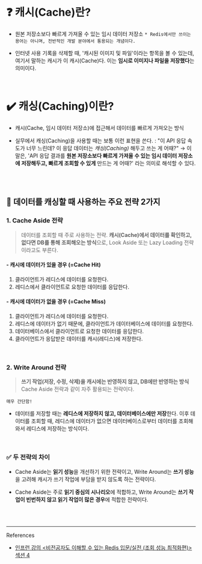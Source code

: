 <h1 id="❓-캐시cache란">❓ 캐시(Cache)란?</h1>
<ul>
<li><p>원본 저장소보다 빠르게 가져올 수 있는 임시 데이터 저장소
<code>* Redis에서만 쓰이는 용어는 아니며, 전반적인 개발 분야에서 통용되는 개념이다.</code></p>
</li>
<li><p>인터넷 사용 기록을 삭제할 때, '캐시된 이미지 및 파일'이라는 항목을 볼 수 있는데, 여기서 말하는 캐시가 이 캐시(Cache)다. 이는 <strong>임시로 이미지나 파일을 저장했다</strong>는 의미이다.
<img alt="" src="https://velog.velcdn.com/images/ryuneng2/post/f9663c3f-20b8-45eb-b8e3-4a48a212aa59/image.png" /></p>
</li>
</ul>
<br />

<h1 id="✔️-캐싱caching이란">✔️ 캐싱(Caching)이란?</h1>
<ul>
<li><p>캐시(Cache, 임시 데이터 저장소)에 접근해서 데이터를 빠르게 가져오는 방식</p>
</li>
<li><p>실무에서 캐싱(Caching)을 사용할 때는 보통 이런 표현을 쓴다.
: &quot;이 API 응답 속도가 너무 느린데? 이 응답 데이터는 <em>캐싱(Caching)</em> 해두고 쓰는 게 어때?&quot;
→ 이 말은, 'API 응답 결과를 <strong>원본 저장소보다 빠르게 가져올 수 있는 임시 데이터 저장소에 저장해두고, 빠르게 조회할 수 있게</strong> 만드는 게 어때?' 라는 의미로 해석할 수 있다.</p>
</li>
</ul>
<br />
<br />

<h2 id="📌-데이터를-캐싱할-때-사용하는-주요-전략-2가지">📌 데이터를 캐싱할 때 사용하는 주요 전략 2가지</h2>
<h3 id="1-cache-aside-전략">1. Cache Aside 전략</h3>
<blockquote>
<p>데이터를 조회할 때 주로 사용하는 전략.
<strong>캐시(Cache)에서 데이터를 확인하고, 없다면 DB를 통해 조회해오는 방식</strong>으로,
Look Aside 또는 Lazy Loading 전략이라고도 부른다.</p>
</blockquote>
<h4 id="--캐시에-데이터가-있을-경우-cache-hit">- 캐시에 데이터가 있을 경우 (=Cache Hit)</h4>
<ol>
<li>클라이언트가 레디스에 데이터를 요청한다.</li>
<li>레디스에서 클라이언트로 요청한 데이터를 응답한다.</li>
</ol>
<h4 id="--캐시에-데이터가-없을-경우-cache-miss">- 캐시에 데이터가 없을 경우 (=Cache Miss)</h4>
<ol>
<li>클라이언트가 레디스에 데이터를 요청한다.</li>
<li>레디스에 데이터가 없기 때문에, 클라이언트가 데이터베이스에 데이터를 요청한다.</li>
<li>데이터베이스에서 클라이언트로 요청한 데이터를 응답한다.</li>
<li>클라이언트가 응답받은 데이터를 캐시(레디스)에 저장한다.</li>
</ol>
<br />

<h3 id="2-write-around-전략">2. Write Around 전략</h3>
<blockquote>
<p><strong>쓰기 작업(저장, 수정, 삭제)을 캐시에는 반영하지 않고, DB에만 반영하는 방식</strong>
Cache Aside 전략과 같이 자주 활용되는 전략이다.</p>
</blockquote>
<p><code>매우 간단함!</code></p>
<ul>
<li>데이터를 저장할 때는 <strong>레디스에 저장하지 않고, 데이터베이스에만 저장</strong>한다.
이후 데이터를 조회할 때, 레디스에 데이터가 없으면 데이터베이스로부터 데이터를 조회해와서 레디스에 저장하는 방식이다.</li>
</ul>
<br />

<h3 id="✅-두-전략의-차이">✅ 두 전략의 차이</h3>
<ul>
<li>Cache Aside는 <strong>읽기 성능</strong>을 개선하기 위한 전략이고,
Write Around는 <strong>쓰기 성능</strong>을 고려해 캐시가 쓰기 작업에 부담을 받지 않도록 하는 전략이다.</li>
</ul>
<ul>
<li>Cache Aside는 주로 <strong>읽기 중심의 시나리오</strong>에 적합하고, Write Around는 <strong>쓰기 작업이 빈번하지 않고 읽기 작업이 많은 경우</strong>에 적합한 전략이다.</li>
</ul>
<br />
<br />

<hr />
<p>References</p>
<ul>
<li><a href="https://www.inflearn.com/course/%EB%B9%84%EC%A0%84%EA%B3%B5%EC%9E%90-redis-%EC%9E%85%EB%AC%B8-%EC%84%B1%EB%8A%A5-%EC%B5%9C%EC%A0%81%ED%99%94/dashboard">인프런 강의 &lt;비전공자도 이해할 수 있는 Redis 입문/실전 (조회 성능 최적화편)&gt; 섹션 4</a></li>
</ul>